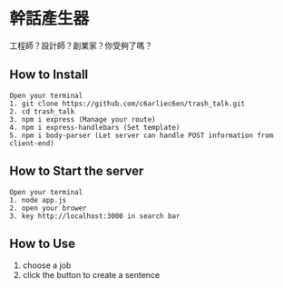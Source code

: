 # 幹話產生器
工程師？設計師？創業家？你受夠了嗎？
## How to Install
```
Open your terminal
1. git clone https://github.com/c6arliec6en/trash_talk.git
2. cd trash_talk
3. npm i express (Manage your route)
4. npm i express-handlebars (Set template)
5. npm i body-parser (Let server can handle POST information from client-end)
```

## How to Start the server
```
Open your terminal
1. node app.js
2. open your brower
3. key http://localhost:3000 in search bar 
```

## How to Use
1. choose a job 
2. click the button to create a sentence